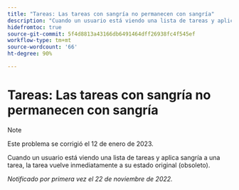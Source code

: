 ```yaml
---
title: "Tareas: Las tareas con sangría no permanecen con sangría"
description: "Cuando un usuario está viendo una lista de tareas y aplica sangría a una tarea, la tarea vuelve inmediatamente a su estado original (obsoleto)."
hidefromtoc: true
source-git-commit: 5f4d8813a43166db6491464dff26938fc4f545ef
workflow-type: tm+mt
source-wordcount: '66'
ht-degree: 90%

---
```



# Tareas: Las tareas con sangría no permanecen con sangría

>[!NOTE]
>
>Este problema se corrigió el 12 de enero de 2023.

Cuando un usuario está viendo una lista de tareas y aplica sangría a una tarea, la tarea vuelve inmediatamente a su estado original (obsoleto).

_Notificado por primera vez el 22 de noviembre de 2022._


